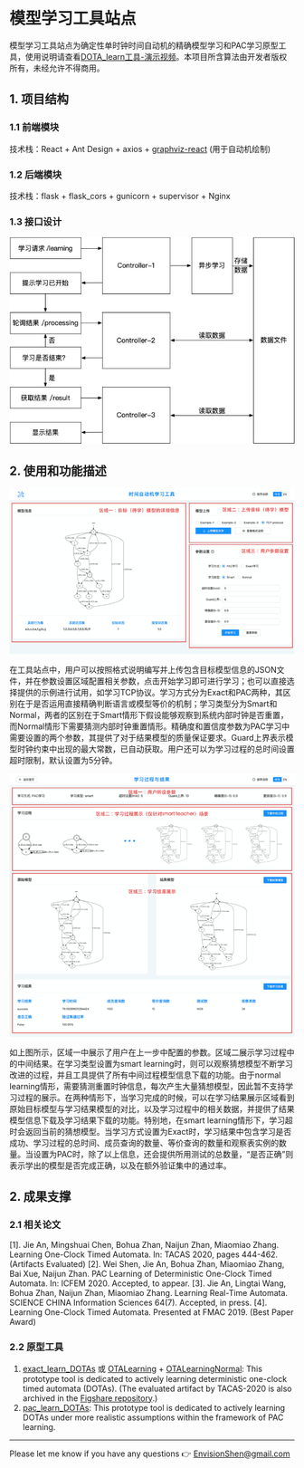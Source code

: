 #  模型学习工具站点

模型学习工具站点为确定性单时钟时间自动机的精确模型学习和PAC学习原型工具，使用说明请查看[DOTA_learn工具-演示视频](https://v.qq.com/x/page/o3163qkipvc.html)。本项目所含算法由开发者版权所有，未经允许不得商用。

## 1. 项目结构

### 1.1 前端模块

技术栈：React + Ant Design + axios + [graphviz-react](https://www.npmjs.com/package/graphviz-react) (用于自动机绘制) 

### 1.2 后端模块

技术栈：flask + flask_cors + gunicorn + supervisor + Nginx

### 1.3 接口设计

<img src="./docs/接口图.png" style="zoom:80%;" />

## 2. 使用和功能描述

<img src="./docs/图片 1.png" style="zoom:80%;" />

在工具站点中，用户可以按照格式说明编写并上传包含目标模型信息的JSON文件，并在参数设置区域配置相关参数，点击开始学习即可进行学习；也可以直接选择提供的示例进行试用，如学习TCP协议。学习方式分为Exact和PAC两种，其区别在于是否运用直接精确判断语言或模型等价的机制；学习类型分为Smart和Normal，两者的区别在于Smart情形下假设能够观察到系统内部时钟是否重置，而Normal情形下需要猜测内部时钟重置情形。精确度和置信度参数为PAC学习中需要设置的两个参数，其提供了对于结果模型的质量保证要求。Guard上界表示模型时钟约束中出现的最大常数，已自动获取。用户还可以为学习过程的总时间设置超时限制，默认设置为5分钟。

<img src="./docs/图片 2.png" style="zoom:80%;" />

如上图所示，区域一中展示了用户在上一步中配置的参数。区域二展示学习过程中的中间结果。在学习类型设置为smart learning时，则可以观察猜想模型不断学习改进的过程，并且工具提供了所有中间过程模型信息下载的功能。由于normal learning情形，需要猜测重置时钟信息，每次产生大量猜想模型，因此暂不支持学习过程的展示。在两种情形下，当学习完成的时候，可以在学习结果展示区域看到原始目标模型与学习结果模型的对比，以及学习过程中的相关数据，并提供了结果模型信息下载及学习结果下载的功能。特别地，在smart learning情形下，学习超时会返回当前的猜想模型。当学习方式设置为Exact时，学习结果中包含学习是否成功、学习过程的总时间、成员查询的数量、等价查询的数量和观察表实例的数量。当设置为PAC时，除了以上信息，还会提供所用测试的总数量，“是否正确”则表示学出的模型是否完成正确，以及在额外验证集中的通过率。

## 2. 成果支撑

### 2.1 相关论文

[1].  Jie An, Mingshuai Chen, Bohua Zhan, Naijun Zhan, Miaomiao Zhang. Learning One-Clock Timed Automata. In: TACAS 2020, pages 444-462. (Artifacts Evaluated)
[2].  Wei Shen, Jie An, Bohua Zhan, Miaomiao Zhang, Bai Xue, Naijun Zhan. PAC Learning of Deterministic One-Clock Timed Automata. In: ICFEM 2020. Accepted, to appear.
[3].  Jie An, Lingtai Wang, Bohua Zhan, Naijun Zhan, Miaomiao Zhang. Learning Real-Time Automata. SCIENCE CHINA Information Sciences 64(7). Accepted, in press.
[4].  Learning One-Clock Timed Automata. Presented at FMAC 2019. (Best Paper Award)

### 2.2 原型工具

1. [exact_learn_DOTAs](https://github.com/MrEnvision/exact_learn_DOTAs) 或 [OTALearning](https://github.com/Leslieaj/OTALearning) + [OTALearningNormal](https://github.com/Leslieaj/OTALearningNormal): This prototype tool is dedicated to actively learning deterministic one-clock timed automata (DOTAs). (The evaluated artifact by TACAS-2020 is also archived in the [Figshare repository](https://doi.org/10.6084/m9.figshare.11545983.v3).)
2. [pac_learn_DOTAs](https://github.com/MrEnvision/pac_learn_DOTAs): This prototype tool is dedicated to actively learning DOTAs under more realistic assumptions within the framework of PAC learning. 

---

Please let me know if you have any questions 👉 [EnvisionShen@gmail.com](mailto:EnvisionShen@gmail.com)